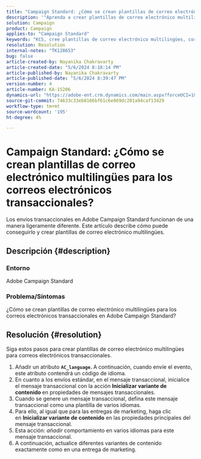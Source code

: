 ```yaml
---
title: "Campaign Standard: ¿Cómo se crean plantillas de correo electrónico multilingües para los correos electrónicos transaccionales?"
description: '"Aprenda a crear plantillas de correo electrónico multilingües para correos electrónicos transaccionales en Adobe Campaign Standard".'
solution: Campaign
product: Campaign
applies-to: "Campaign Standard"
keywords: "KCS, cree plantillas de correo electrónico multilingües, correos electrónicos transaccionales, ACS, campaign standard"
resolution: Resolution
internal-notes: "TK128653"
bug: false
article-created-by: Nayanika Chakravarty
article-created-date: "5/6/2024 8:18:14 PM"
article-published-by: Nayanika Chakravarty
article-published-date: "5/6/2024 8:39:47 PM"
version-number: 4
article-number: KA-15206
dynamics-url: "https://adobe-ent.crm.dynamics.com/main.aspx?forceUCI=1&pagetype=entityrecord&etn=knowledgearticle&id=0eca0ebf-e50b-ef11-9f8a-6045bd0065b6"
source-git-commit: 74633c33eb8166bf61c6e969dc201a94caf13429
workflow-type: tm+mt
source-wordcount: '195'
ht-degree: 4%

---
```


# Campaign Standard: ¿Cómo se crean plantillas de correo electrónico multilingües para los correos electrónicos transaccionales?


Los envíos transaccionales en Adobe Campaign Standard funcionan de una manera ligeramente diferente. Este artículo describe cómo puede conseguirlo y crear plantillas de correo electrónico multilingües.

## Descripción {#description}


### <b>Entorno</b>

Adobe Campaign Standard

### <b>Problema/Síntomas</b>

¿Cómo se crean plantillas de correo electrónico multilingües para los correos electrónicos transaccionales en Adobe Campaign Standard?


## Resolución {#resolution}




Siga estos pasos para crear plantillas de correo electrónico multilingües para correos electrónicos transaccionales.



1. Añadir un atributo <b>`AC_language`. </b>A continuación, cuando envíe el evento, este atributo contendrá un código de idioma.
2. En cuanto a los envíos estándar, en el mensaje transaccional, inicialice el mensaje transaccional con la acción <b>Inicializar variante de contenido </b>en propiedades de mensajes transaccionales.
3. Cuando se genere un mensaje transaccional, defina este mensaje transaccional como una plantilla de varios idiomas.
4. Para ello, al igual que para las entregas de marketing, haga clic en <b>Inicializar variante de contenido</b> en las propiedades principales del mensaje transaccional.
5. Esta acción: *añadir* comportamiento en varios idiomas para este mensaje transaccional.
6. A continuación, actualice diferentes variantes de contenido exactamente como en una entrega de marketing.

